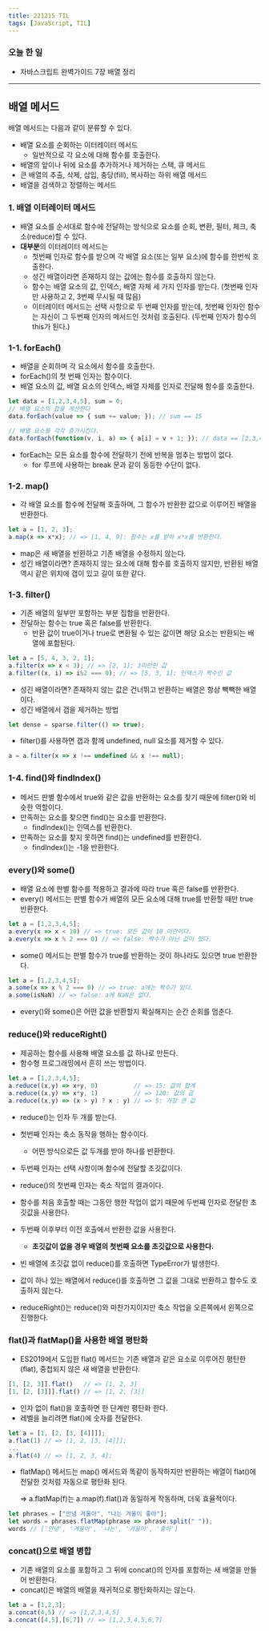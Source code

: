 ```yaml
---
title: 221215 TIL
tags: [JavaScript, TIL]
---
```


### 오늘 한 일
- 자바스크립트 완벽가이드 7장 배열 정리

---

## 배열 메서드

배열 메서드는 다음과 같이 분류할 수 있다.

- 배열 요소를 순회하는 이터레이터 메서드
    - 일반적으로 각 요소에 대해 함수를 호출한다.
- 배열의 앞이나 뒤에 요소를 추가하거나 제거하는 스택, 큐 메서드
- 큰 배열의 추출, 삭제, 삽입, 충당(fill), 복사하는 하위 배열 메서드
- 배열을 검색하고 정렬하는 메서드

### 1. 배열 이터레이터 메서드

- 배열 요소를 순서대로 함수에 전달하는 방식으로 요소를 순회, 변환, 필터, 체크, 축소(reduce)할 수 있다.
- **대부분**의 이터레이터 메서드는
    - 첫번째 인자로 함수를 받으며 각 배열 요소(또는 일부 요소)에 함수를 한번씩 호출한다.
    - 성긴 배열이라면 존재하지 않는 값에는 함수를 호출하지 않는다.
    - 함수는 배열 요소의 값, 인덱스, 배열 자체 세 가지 인자를 받는다. (첫번째 인자만 사용하고 2, 3번째 무시될 때 많음)
    - 이터레이터 메서드는 선택 사항으로 두 번째 인자를 받는데, 첫번째 인자인 함수는 자신이 그 두번째 인자의 메서드인 것처럼 호출된다. (두번째 인자가 함수의 this가 된다.)

### 1-1. forEach()

- 배열을 순회하며 각 요소에서 함수를 호출한다.
- forEach()의 첫 번째 인자는 함수이다.
- 배열 요소의 값, 배열 요소의 인덱스, 배열 자체를 인자로 전달해 함수를 호출한다.

```jsx
let data = [1,2,3,4,5], sum = 0;
// 배열 요소의 합을 계산한다
data.forEach(value => { sum += value; }); // sum == 15

// 배열 요소를 각각 증가시킨다.
data.forEach(function(v, i, a) => { a[i] = v + 1; }); // data == [2,3,4,5,6]
```

- forEach는 모든 요소를 함수에 전달하기 전에 반복을 멈추는 방법이 없다.
    - for 루프에 사용하는 break 문과 같이 동등한 수단이 없다.

### 1-2. map()

- 각 배열 요소를 함수에 전달해 호출하며, 그 함수가 반환한 값으로 이루어진 배열을 반환한다.

```jsx
let a = [1, 2, 3];
a.map(x => x*x); // => [1, 4, 9]: 함수는 x를 받아 x*x를 반환한다.
```

- map은 새 배열을 반환하고 기존 배열을 수정하지 않는다.
- 성긴 배열이라면? 존재하지 않는 요소에 대해 함수를 호출하지 않지만, 반환된 배열 역시 같은 위치에 갭이 있고 길이 또한 같다.

### 1-3. filter()

- 기존 배열의 일부만 포함하는 부분 집합을 반환한다.
- 전달하는 함수는 true 혹은 false를 반환한다.
    - 반환 값이 true이거나 true로 변환될 수 있는 값이면 해당 요소는 반환되는 배열에 포함된다.

```jsx
let a = [5, 4, 3, 2, 1];
a.filter(x => x < 3); // => [2, 1]; 3미만인 값
a.filter((x, i) => i%2 === 0); // => [5, 3, 1]; 인덱스가 짝수인 값
```

- 성긴 배열이라면? 존재하지 않는 값은 건너뛰고 반환하는 배열은 항상 빽빽한 배열이다.
- 성긴 배열에서 갭을 제거하는 방법

```jsx
let dense = sparse.filter(() => true);
```

- filter()를 사용하면 갭과 함께 undefined, null 요소를 제거할 수 있다.

```jsx
a = a.filter(x => x !== undefined && x !== null);
```

### 1-4. find()와 findIndex()

- 메서드 판별 함수에서 true와 같은 값을 반환하는 요소를 찾기 때문에 filter()와 비슷한 역할이다.
- 만족하는 요소를 찾으면 find()는 요소를 반환한다.
    - findIndex()는 인덱스를 반환한다.
- 만족하는 요소를 찾지 못하면 find()는 undefined를 반환한다.
    - findIndex()는 -1을 반환한다.

### every()와 some()

- 배열 요소에 판별 함수를 적용하고 결과에 따라 true 혹은 false를 반환한다.
- every() 메서드는 판별 함수가 배열의 모든 요소에 대해 true를 반환할 때만 true 반환한다.

```jsx
let a = [1,2,3,4,5];
a.every(x => x < 10) // => true: 모든 값이 10 미만이다.
a.every(x => x % 2 === 0) // => false: 짝수가 아닌 값이 있다.
```

- some() 메서드는 판별 함수가 true를 반환하는 것이 하나라도 있으면 true 반환한다.

```jsx
let a = [1,2,3,4,5];
a.some(x => x % 2 === 0) // => true: a에는 짝수가 있다.
a.some(isNaN) // => false: a에 NaN은 없다.
```

- every()와 some()은 어떤 값을 반환할지 확실해지는 순간 순회를 멈춘다.

### reduce()와 reduceRight()

- 제공하는 함수를 사용해 배열 요소를 값 하나로 만든다.
- 함수형 프로그래밍에서 흔히 쓰는 방법이다.

```jsx
let a = [1,2,3,4,5];
a.reduce((x,y) => x+y, 0)          // => 15: 값의 합계
a.reduce((x,y) => x*y, 1)          // => 120: 값의 곱
a.reduce((x,y) => (x > y) ? x : y) // => 5: 가장 큰 값
```

- reduce()는 인자 두 개를 받는다.
- 첫번째 인자는 축소 동작을 행하는 함수이다.
    - 어떤 방식으로든 값 두개를 받아 하나를 반환한다.
- 두번째 인자는 선택 사항이며 함수에 전달할 초깃값이다.

- reduce()의 첫번째 인자는 축소 작업의 결과이다.
- 함수를 처음 호출할 때는 그동안 행한 작업이 없기 때문에 두번째 인자로 전달한 초깃값을 사용한다.
- 두번째 이후부터 이전 호출에서 반환한 값을 사용한다.
    - **초깃값이 없을 경우 배열의 첫번째 요소를 초깃값으로 사용한다.**
- 빈 배열에 초깃값 없이 reduce()를 호출하면 TypeError가 발생한다.
- 값이 하나 있는 배열에서 reduce()를 호출하면 그 값을 그대로 반환하고 함수도 호출하지 않는다.

- reduceRight()는 reduce()와 마찬가지이지만 축소 작업을 오른쪽에서 왼쪽으로 진행한다.

### flat()과 flatMap()을 사용한 배열 평탄화

- ES2019에서 도입한 flat() 메서드는 기존 배열과 같은 요소로 이루어진 평탄한(flat), 중첩되지 않은 새 배열을 반환한다.

```jsx
[1, [2, 3]].flat()   // => [1, 2, 3]
[1, [2, [3]]].flat() // => [1, 2, [3]]
```

- 인자 없이 flat()을 호출하면 한 단계만 평탄화 한다.
- 레벨을 늘리려면 flat()에 숫자를 전달한다.

```jsx
let a = [1, [2, [3, [4]]]];
a.flat(1) // => [1, 2, [3, [4]]];
...
a.flat(4) // => [1, 2, 3, 4];
```

- flatMap() 메서드는 map() 메서드와 똑같이 동작하지만 반환하는 배열이 flat()에 전달한 것처럼 자동으로 평탄화 된다.
    
    ⇒ a.flatMap(f)는 a.map(f).flat()과 동일하게 작동하며, 더욱 효율적이다.
    

```jsx
let phrases = ["안녕 겨울아", "나는 겨울이 좋아"];
let words = phrases.flatMap(phrase => phrase.split(" "));
words // ['안녕', '겨울아', '나는', '겨울이', '좋아']
```

### concat()으로 배열 병합

- 기존 배열의 요소를 포함하고 그 뒤에 concat()의 인자를 포함하는 새 배열을 만들어 반환한다.
- concat()은 배열의 배열을 재귀적으로 평탄화하지는 않는다.

```jsx
let a = [1,2,3];
a.concat(4,5) // => [1,2,3,4,5]
a.concat([4,5],[6,7]) // => [1,2,3,4,5,6,7]
```
